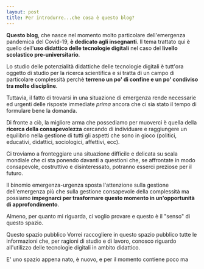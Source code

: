 ```yaml
---
layout: post
title: Per introdurre...che cosa è questo blog?
---
```

**Questo blog**, che nasce nel momento molto particolare dell'emergenza pandemica del Covid-19, **è dedicato agli insegnanti**.  Il tema trattato qui è quello dell'**uso didattico delle tecnologie digitali** nel caso del **livello scolastico pre-universitario**. 

Lo studio delle potenzialità didattiche delle tecnologie digitali è tutt'ora oggetto di studio per la ricerca scientifica e si tratta di un campo di particolare complessità perchè **terreno un po' di confine e un po' condiviso tra molte discipline**.  

Tuttavia, il fatto di trovarsi in una situazione di emergenza rende necessarie ed urgenti delle risposte immediate *prima* ancora che ci sia stato il tempo di formulare bene la domanda.

Di fronte a ciò, la migliore arma che possediamo per muoverci è quella della **ricerca della consapevolezza** cercando di individuare e raggiungere un equilibrio nella gestione di tutti gli aspetti che sono in gioco (politici, educativi, didattici, sociologici, affettivi, ecc).

Ci troviamo a fronteggiare una situazione difficile e delicata su scala mondiale che ci sta ponendo davanti a questioni che, se affrontate in modo consapevole, costruttivo e disinteressato, potranno esserci preziose per il futuro.  

Il binomio emergenza-urgenza sposta l'attenzione sulla gestione dell'emergenza più che sulla gestione consapevole della complessità ma possiamo **impegnarci per trasformare questo momento in un'opportunità di approfondimento**.

Almeno, per quanto mi riguarda, ci voglio provare e questo è il "senso" di questo spazio. 

Questo spazio pubblico Vorrei  raccogliere in questo spazio pubblico tutte le informazioni che, per ragioni di studio e di lavoro, conosco riguardo all'utilizzo delle tecnologie digitali in ambito didattico.

E' uno spazio appena nato, è nuovo, e per il momento contiene poco ma